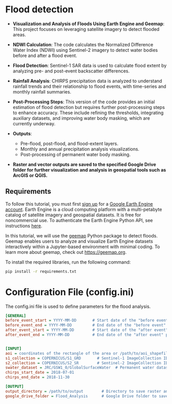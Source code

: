 # Flood detection

- **Visualization and Analysis of Floods Using Earth Engine and Geemap**: This project focuses on leveraging satellite imagery to detect flooded areas.

- **NDWI Calculation**: The code calculates the Normalized Difference Water Index (NDWI) using Sentinel-2 imagery to detect water bodies before and after a flood event.

- **Flood Detection**: Sentinel-1 SAR data is used to calculate flood extent by analyzing pre- and post-event backscatter differences.

- **Rainfall Analysis**: CHIRPS precipitation data is analyzed to understand rainfall trends and their relationship to flood events, with time-series and monthly rainfall summaries.

- **Post-Processing Steps**: This version of the code provides an initial estimation of flood detection but requires further post-processing steps to enhance accuracy. These include refining the thresholds, integrating auxiliary datasets, and improving water body masking, which are currently underway.

- **Outputs**:
  - Pre-flood, post-flood, and flood-extent layers.
  - Monthly and annual precipitation analysis visualizations.
  - Post-processing of permanent water body masking.
- **Raster and vector outputs are saved to the specified Google Drive folder for further visualization and analysis in geospatial tools such as ArcGIS or QGIS.**

## Requirements
To follow this tutorial, you must first [sign up](https://code.earthengine.google.com/register) for a [Google Earth Engine account](https://earthengine.google.com/). Earth Engine is a cloud computing platform with a multi-petabyte catalog of satellite imagery and geospatial datasets. It is free for noncommercial use. To authenticate the Earth Engine Python API, see instructions [here](https://book.geemap.org/chapters/01_introduction.html#earth-engine-authentication).

In this tutorial, we will use the [geemap](https://geemap.org/) Python package to detect floods. Geemap enables users to analyze and visualize Earth Engine datasets interactively within a Jupyter-based environment with minimal coding. To learn more about geemap, check out https://geemap.org.


To install the required libraries, run the following command:

```sh
pip install -r requirements.txt
```
# Configuration File (config.ini)
The config.ini file is used to define parameters for the flood analysis.

```ini
[GENERAL]
before_event_start = YYYY-MM-DD       # Start date of the "before event" period
before_event_end = YYYY-MM-DD         # End date of the "before event" period
after_event_start = YYYY-MM-DD        # Start date of the "after event" period
after_event_end = YYYY-MM-DD          # End date of the "after event" period


[INPUT]
aoi = coordinates of the rectangle of the area or /path/to/aoi_shapefile.shp   # Path to Area of Interest (AOI) shapefile
s1_collection = COPERNICUS/S1_GRD       # Sentinel-1 ImageCollection ID or directly from GEE
s2_collection = COPERNICUS/S2_SR        # Sentinel-2 ImageCollection ID or directly from GEE
swater_dataset = JRC/GSW1_0/GlobalSurfaceWater  # Permanent water dataset or water data from other sources
chirps_start_date = 2018-07-01
chirps_end_date = 2018-11-30

[OUTPUT]
output_directory = /path/to/output        # Directory to save raster and vector outputs
google_drive_folder = Flood_Analysis      # Google Drive folder to save exported files

